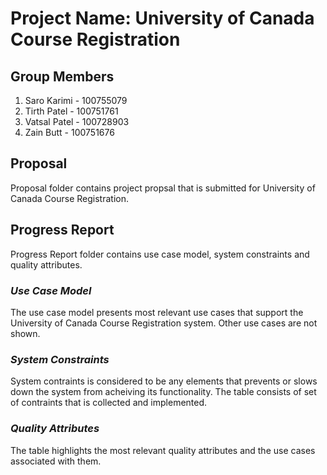 # Project Name: University of Canada Course Registration

## Group Members

1. Saro Karimi - 100755079
2. Tirth Patel - 100751761
3. Vatsal Patel - 100728903
4. Zain Butt - 100751676

## Proposal

Proposal folder contains project propsal that is submitted for University of Canada Course Registration.

## Progress Report

Progress Report folder contains use case model, system constraints and quality attributes.

### *Use Case Model*

The use case model presents most relevant use cases that support the University of Canada Course Registration system. Other use cases are not shown.

### *System Constraints*

System contraints is considered to be any elements that prevents or slows down the system from acheiving its functionality. The table consists of set of contraints that is collected and implemented. 

### *Quality Attributes*

The table highlights the most relevant quality attributes and the use cases associated with them.



